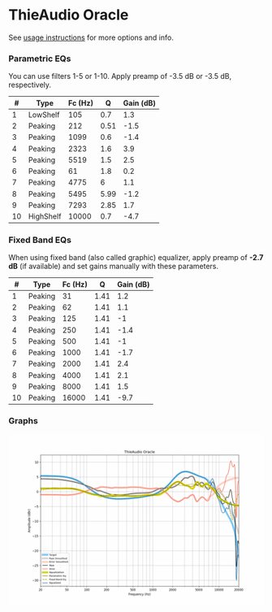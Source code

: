 # ThieAudio Oracle
See [usage instructions](https://github.com/jaakkopasanen/AutoEq#usage) for more options and info.

### Parametric EQs
You can use filters 1-5 or 1-10. Apply preamp of -3.5 dB or -3.5 dB, respectively.

|   # | Type      |   Fc (Hz) |    Q |   Gain (dB) |
|-----|-----------|-----------|------|-------------|
|   1 | LowShelf  |       105 | 0.7  |         1.3 |
|   2 | Peaking   |       212 | 0.51 |        -1.5 |
|   3 | Peaking   |      1099 | 0.6  |        -1.4 |
|   4 | Peaking   |      2323 | 1.6  |         3.9 |
|   5 | Peaking   |      5519 | 1.5  |         2.5 |
|   6 | Peaking   |        61 | 1.8  |         0.2 |
|   7 | Peaking   |      4775 | 6    |         1.1 |
|   8 | Peaking   |      5495 | 5.99 |        -1.2 |
|   9 | Peaking   |      7293 | 2.85 |         1.7 |
|  10 | HighShelf |     10000 | 0.7  |        -4.7 |

### Fixed Band EQs
When using fixed band (also called graphic) equalizer, apply preamp of **-2.7 dB** (if available) and set gains manually with these parameters.

|   # | Type    |   Fc (Hz) |    Q |   Gain (dB) |
|-----|---------|-----------|------|-------------|
|   1 | Peaking |        31 | 1.41 |         1.2 |
|   2 | Peaking |        62 | 1.41 |         1.1 |
|   3 | Peaking |       125 | 1.41 |        -1   |
|   4 | Peaking |       250 | 1.41 |        -1.4 |
|   5 | Peaking |       500 | 1.41 |        -1   |
|   6 | Peaking |      1000 | 1.41 |        -1.7 |
|   7 | Peaking |      2000 | 1.41 |         2.4 |
|   8 | Peaking |      4000 | 1.41 |         2.1 |
|   9 | Peaking |      8000 | 1.41 |         1.5 |
|  10 | Peaking |     16000 | 1.41 |        -9.7 |

### Graphs
![](./ThieAudio%20Oracle.png)
